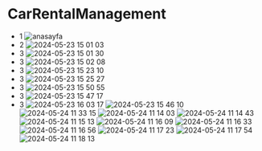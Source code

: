 # CarRentalManagement
- 1
![anasayfa](https://github.com/vasfiolmez/CarRentalManagement/assets/58458944/85ec58fb-55b8-42ac-a4b4-b47b488e8bcc)
- 2
![2024-05-23 15 01 03](https://github.com/vasfiolmez/CarRentalManagement/assets/58458944/decd9ba1-28b4-4674-8d91-edd74de05073)
- 3
![2024-05-23 15 01 30](https://github.com/vasfiolmez/CarRentalManagement/assets/58458944/83ab3f90-7f80-45af-8bb1-c0921cd0ca3b)
- 3
![2024-05-23 15 02 08](https://github.com/vasfiolmez/CarRentalManagement/assets/58458944/83ec7946-6278-445f-86c5-a5ef4555de36)
- 3
![2024-05-23 15 23 10](https://github.com/vasfiolmez/CarRentalManagement/assets/58458944/50e53c13-75f2-49a3-b200-dc69828b5b96)
- 3
![2024-05-23 15 25 27](https://github.com/vasfiolmez/CarRentalManagement/assets/58458944/fefa3a28-cb49-48a2-a43d-d983a962f066)
- 3
![2024-05-23 15 50 55](https://github.com/vasfiolmez/CarRentalManagement/assets/58458944/c7b9d3d6-677c-4258-8543-97769fc5a775)
- 3
![2024-05-23 15 47 17](https://github.com/vasfiolmez/CarRentalManagement/assets/58458944/834b336f-edc2-4217-a78d-309aca7b0699)
- 3
![2024-05-23 16 03 17](https://github.com/vasfiolmez/CarRentalManagement/assets/58458944/f8395cbc-f1aa-4cd4-a710-b6cab22bbbd0)
![2024-05-23 15 46 10](https://github.com/vasfiolmez/CarRentalManagement/assets/58458944/ad981ce9-c4a2-46c8-aad4-a979a5ba7d2d)
![2024-05-24 11 33 15](https://github.com/vasfiolmez/CarRentalManagement/assets/58458944/e2295290-0432-4456-8cc4-98875743a525)
![2024-05-24 11 14 03](https://github.com/vasfiolmez/CarRentalManagement/assets/58458944/49360726-2cba-47e4-bfd5-7224d3997c88)
![2024-05-24 11 14 43](https://github.com/vasfiolmez/CarRentalManagement/assets/58458944/49b936a7-062a-4113-9ee3-3043135cf9f6)
![2024-05-24 11 15 13](https://github.com/vasfiolmez/CarRentalManagement/assets/58458944/a2e4b7e0-66bf-4c66-b1b0-74ef4c1927cc)
![2024-05-24 11 16 09](https://github.com/vasfiolmez/CarRentalManagement/assets/58458944/e667280d-b27e-4316-82e0-806a1403c679)
![2024-05-24 11 16 33](https://github.com/vasfiolmez/CarRentalManagement/assets/58458944/c5b24f57-c98b-4ce0-838f-ef0b361ea8ba)
![2024-05-24 11 16 56](https://github.com/vasfiolmez/CarRentalManagement/assets/58458944/13bb2e64-87e4-40b5-aa81-cafda0f7d514)
![2024-05-24 11 17 23](https://github.com/vasfiolmez/CarRentalManagement/assets/58458944/3262e4ab-618e-4d0f-98cc-c9a65ace4c22)
![2024-05-24 11 17 54](https://github.com/vasfiolmez/CarRentalManagement/assets/58458944/def8bbe6-2a08-4ac9-9bfc-aae5d2ba40fc)
![2024-05-24 11 18 13](https://github.com/vasfiolmez/CarRentalManagement/assets/58458944/c92e93e8-53cf-4bc9-949e-4439b5bc91fe)

